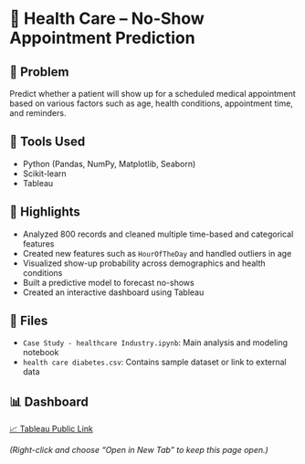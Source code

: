 # 🏥 Health Care – No-Show Appointment Prediction

## 📌 Problem
Predict whether a patient will show up for a scheduled medical appointment based on various factors such as age, health conditions, appointment time, and reminders.

## 🔧 Tools Used
- Python (Pandas, NumPy, Matplotlib, Seaborn)
- Scikit-learn
- Tableau

## 🚀 Highlights
- Analyzed 800 records and cleaned multiple time-based and categorical features
- Created new features such as `HourOfTheDay` and handled outliers in age
- Visualized show-up probability across demographics and health conditions
- Built a predictive model to forecast no-shows
- Created an interactive dashboard using Tableau

## 📁 Files
- `Case Study - healthcare Industry.ipynb`: Main analysis and modeling notebook
- `health care diabetes.csv`: Contains sample dataset or link to external data

## 📊 Dashboard 
[📈 Tableau Public Link](https://public.tableau.com/views/Healthcare_16036892554510/HealthcareDashboard)

<i>(Right-click and choose “Open in New Tab” to keep this page open.)</i>
